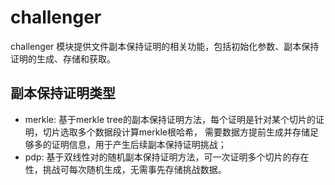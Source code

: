 # challenger

challenger 模块提供文件副本保持证明的相关功能，包括初始化参数、副本保持证明的生成、存储和获取。

## 副本保持证明类型
- merkle: 基于merkle tree的副本保持证明方法，每个证明是针对某个切片的证明，切片选取多个数据段计算merkle根哈希，
需要数据方提前生成并存储足够多的证明信息，用于产生后续副本保持证明挑战；
- pdp: 基于双线性对的随机副本保持证明方法，可一次证明多个切片的存在性，挑战可每次随机生成，无需事先存储挑战数据。
